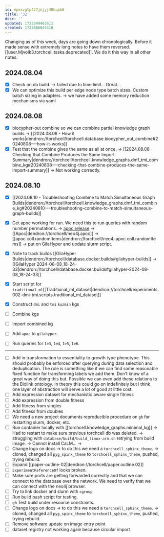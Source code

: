 ```yaml
---
id: epexvgtp427jnjyj40bupb8
title: '32'
desc: ''
updated: 1723349463611
created: 1722806044510
---
```


Changing as of this week, days are going down chronologically. Before it made sense with extremely long notes to have them reversed. [[user.Mjvolk3.torchcell.tasks.deprecated]]. We do it this way in all other notes.

## 2024.08.04

- [x] Check on db build. → failed due to time limit... Great...
- [x] We can optimize this build per edge node type batch sizes. Custom batch sizing in adapters. → we have added some memory reduction mechanisms via yaml

## 2024.08.08

- [x] biocypher-out combine so we can combine partial knowledge graph builds → [[2024.08.08 - How it works|dendron://torchcell/torchcell.database.biocypher_out_combine#20240808---how-it-works]]
- [x] Test that the combine gives the same as all at once. → [[2024.08.08 - Checking that Combine Produces the Same Import Summary|dendron://torchcell/torchcell.knowledge_graphs.dmf_tmi_combine_kg#20240808---checking-that-combine-produces-the-same-import-summary]] → Not working correctly.

## 2024.08.10

- [x] [[2024.08.10 - Troubleshooting Combine to Match Simultaneous Graph Builds|dendron://torchcell/torchcell.knowledge_graphs.dmf_tmi_combine_kg#20240810---troubleshooting-combine-to-match-simultaneous-graph-builds]]
- [x] Get apoc working for run. We need this to run queries with random number permutations. → [apoc release](https://github.com/neo4j-contrib/neo4j-apoc-procedures/releases/tag/4.4.0.30) → [[Apoc|dendron://torchcell/neo4j.apoc]] → [[apoc.coll.randomItems|dendron://torchcell/neo4j.apoc.coll.randomItems]] → put on GilaHyper and update slurm script.
- [x] Note to track builds [[GilaHyper Builds|dendron://torchcell/database.docker.builds#gilahyper-builds]] → [[GilaHyper 2024-08-08_18-24-33|dendron://torchcell/database.docker.builds#gilahyper-2024-08-08_18-24-33]]
- [x] Start script for `traditional_ml`[[Traditional_ml_dataset|dendron://torchcell/experiments.002-dmi-tmi.scripts.traditional_ml_dataset]]

- [x] Construct `dmi` and `tmi` `kuzmin` kgs

- [ ] Combine kgs
- [ ] Import combined kg
- [ ] Add `apoc` to `gilahyper`.
- [ ] Run queries for `1e3`, `1e4`, `1e5`, `1e6`.

***

- [ ] Add in transformation to essentiality to growth type phenotype. This should probably be enforced after querying during data selection and deduplication. The rule is something like if we can find some reasonable fixed function for transforming labels we add them. Don't know of a great way of doing this but. Possible we can even add these relations to the Biolink ontology. In theory this could go on indefinitely but I think one layer of abstraction will serve a lot of good at little cost.
- [ ] Add expression dataset for mechanistic aware single fitness
- [ ] Add expression from double fitness
- [ ] Add fitness from singles
- [ ] Add fitness from doubles
- [ ] We need a new project documents reproducible procedure on `gh` for restarting slurm, docker, etc.
- [ ] Run container locally with [[torchcell.knowledge_graphs.minimal_kg]] → Had to restart to make sure previous torchcell db was deleted. → struggling with `database/build/build_linux-arm.sh` retrying from build image. → Cannot install CaLM... →
- [ ] Change logo on docs → to do this we need a `torchcell_sphinx_theme`. → cloned, changed all `pyg_spinx_theme` to `torchcell_sphinx_theme`, pushed, trying rebuild.
- [ ] Expand [[paper-outline-02|dendron://torchcell/paper.outline.02]]
- [ ] `ExperimentReferenceOf` looks broken.
- [ ] Make sure ports are getting forwarded correctly and that we can connect to the database over the network. We need to verify that we can connect with the neo4j browser.
- [ ] Try to link docker and slurm with `cgroup`
- [ ] Run build bash script for testing.
- [ ] `gh` Test build under resource constraints.
- [ ] Change logo on docs → to do this we need a `torchcell_sphinx_theme`. → cloned, changed all `pyg_spinx_theme` to `torchcell_sphinx_theme`, pushed, trying rebuild.
- [ ] Remove software update on image entry point
- [ ] dataset registry not working again because circular import
